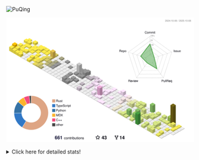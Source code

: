 ![PuQing](https://user-images.githubusercontent.com/27223114/171565019-9a56fae6-b08b-421f-99db-7e830da42371.png)

![](./profile-3d-contrib/profile-season-animate.svg)

<details>
<summary>Click here for detailed stats!</summary>

<!--START_SECTION:waka-->
![Lines of code](https://img.shields.io/badge/From%20Hello%20World%20I%27ve%20Written-2.7%20million%20lines%20of%20code-blue)

**🐱 My GitHub Data** 

> 📦 470.2 kB Used in GitHub's Storage 
 > 
> 🏆 512 Contributions in the Year 2025
 > 
> 🚫 Not Opted to Hire
 > 
> 📜 33 Public Repositories 
 > 
> 🔑 36 Private Repositories 
 > 
**I'm an Early 🐤** 

```text
🌞 Morning                1014 commits        ██░░░░░░░░░░░░░░░░░░░░░░░   09.37 % 
🌆 Daytime                4667 commits        ███████████░░░░░░░░░░░░░░   43.14 % 
🌃 Evening                2933 commits        ███████░░░░░░░░░░░░░░░░░░   27.11 % 
🌙 Night                  2205 commits        █████░░░░░░░░░░░░░░░░░░░░   20.38 % 
```


📊 **This Week I Spent My Time On** 

```text
💬 Programming Languages: 
Python                   15 hrs 10 mins      █████████████████░░░░░░░░   68.13 % 
Swift                    1 hr 50 mins        ██░░░░░░░░░░░░░░░░░░░░░░░   08.30 % 
Rust                     1 hr 41 mins        ██░░░░░░░░░░░░░░░░░░░░░░░   07.61 % 
CSV                      1 hr 32 mins        ██░░░░░░░░░░░░░░░░░░░░░░░   06.92 % 
JSON                     59 mins             █░░░░░░░░░░░░░░░░░░░░░░░░   04.43 % 

🔥 Editors: 
VS Code                  22 hrs 11 mins      █████████████████████████   99.66 % 
Obsidian                 4 mins              ░░░░░░░░░░░░░░░░░░░░░░░░░   00.34 % 

💻 Operating System: 
Linux                    17 hrs 57 mins      ████████████████████░░░░░   80.65 % 
WSL                      2 hrs 21 mins       ███░░░░░░░░░░░░░░░░░░░░░░   10.62 % 
Mac                      1 hr 56 mins        ██░░░░░░░░░░░░░░░░░░░░░░░   08.74 % 
```


<!--END_SECTION:waka-->
</details>

